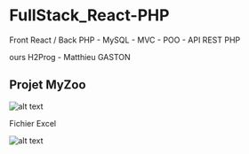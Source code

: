 # FullStack_React-PHP
Front React / Back PHP - MySQL - MVC - POO - API REST PHP

ours H2Prog - Matthieu GASTON

## Projet MyZoo
![alt text](https://github.com/bezedache29/ProjetReact2/blob/master/img/myzoo.jpg)

Fichier Excel

![alt text](https://github.com/bezedache29/ProjetReact2/blob/master/img/excel.jpg)
